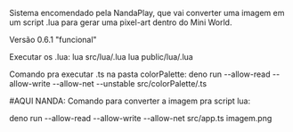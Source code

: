 Sistema encomendado pela NandaPlay, que vai converter uma imagem em um script .lua para gerar uma pixel-art dentro do Mini World.

Versão 0.6.1 "funcional"

Executar os .lua:
lua src/lua/.lua
lua public/lua/.lua

Comando pra executar .ts na pasta colorPalette:
deno run --allow-read --allow-write --allow-net --unstable src/colorPalette/.ts

#AQUI NANDA:
Comando para converter a imagem pra script lua:

deno run --allow-read --allow-write --allow-net src/app.ts imagem.png